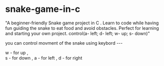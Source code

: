 # snake-game-in-c
"A beginner-friendly Snake game project in C . Learn to code while having fun guiding the snake to eat food and avoid obstacles. Perfect for learning and starting your own project. control(a- left; d- left; w- up; s- down)" 


you can control movment of the snake using keybord --- 

w -  for up ,  
s - for down ,
a - for left ,
d - for right
